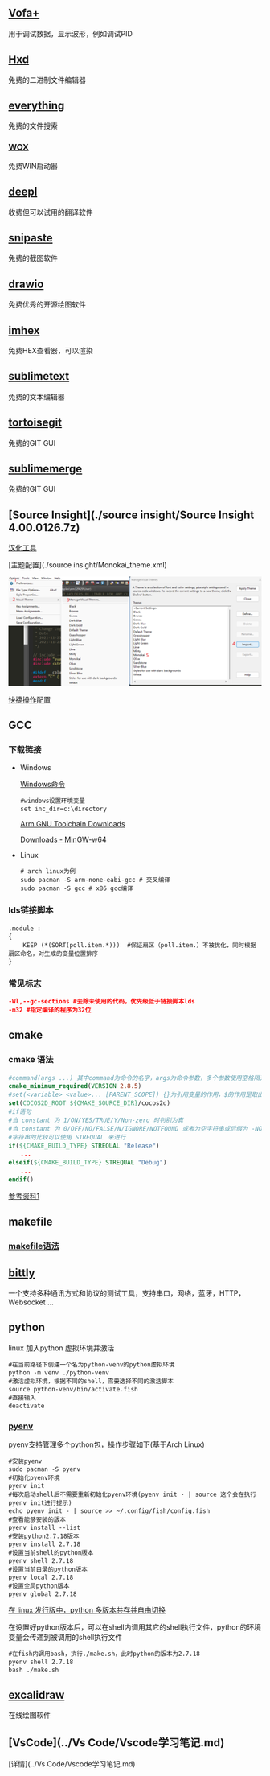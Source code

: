 ## [Vofa+](https://www.vofa.plus/)

用于调试数据，显示波形，例如调试PID

## [Hxd](https://mh-nexus.de/en/hxd/)

免费的二进制文件编辑器

## [everything](https://www.voidtools.com/zh-cn/)

免费的文件搜索

### [WOX](http://www.wox.one/)

免费WIN启动器

## [deepl](https://www.deepl.com/translator)

收费但可以试用的翻译软件

## [snipaste](https://www.snipaste.com/)

免费的截图软件

## [drawio](https://github.com/jgraph/drawio)

免费优秀的开源绘图软件

## [imhex](https://imhex.werwolv.net/)

免费HEX查看器，可以渲染

## [sublimetext](https://www.sublimetext.com/)

免费的文本编辑器

## [tortoisegit](https://tortoisegit.org)

免费的GIT GUI

## [sublimemerge](https://www.sublimemerge.com/)

免费的GIT GUI

## [Source Insight](./source insight/Source Insight 4.00.0126.7z)

[汉化工具](https://github.com/MyFlyChicken/SourceInsight_i18n)

[主题配置](./source insight/Monokai_theme.xml)

![image-20240524203344101](./assets/image-20240524203344101.png)

[快捷操作配置](https://www.armbbs.cn/forum.php?mod=viewthread&tid=95564&highlight=source%2Binsight)

## GCC

### 下载链接

- Windows

  [Windows命令](https://learn.microsoft.com/zh-cn/windows-server/administration/windows-commands/windows-commands)

  ```shell
  #windows设置环境变量
  set inc_dir=c:\directory
  ```

  [Arm GNU Toolchain Downloads](https://developer.arm.com/downloads/-/arm-gnu-toolchain-downloads)

  [Downloads - MinGW-w64](https://www.mingw-w64.org/downloads/)

- Linux

  ```shell
  # arch linux为例
  sudo pacman -S arm-none-eabi-gcc # 交叉编译
  sudo pacman -S gcc # x86 gcc编译
  ```

### lds链接脚本

```*.lds
.module :
{
	KEEP (*(SORT(poll.item.*)))  #保证扇区（poll.item.）不被优化，同时根据扇区命名，对生成的变量位置排序
}
```

### 常见标志

```cmake
-Wl,--gc-sections #去除未使用的代码，优先级低于链接脚本lds
-m32 #指定编译的程序为32位
```

## cmake

### cmake 语法

```cmake
#command(args ...) 其中command为命令的名字，args为命令参数，多个参数使用空格隔开
cmake_minimum_required(VERSION 2.8.5)
#set(<variable> <value>... [PARENT_SCOPE]) {}为引用变量的作用，$的作用是取出变量的值吗，${}一般配合使用,用于引出变量的值
set(COCOS2D_ROOT ${CMAKE_SOURCE_DIR}/cocos2d)
#if语句
#当 constant 为 1/ON/YES/TRUE/Y/Non-zero 时判别为真
#当 constant 为 0/OFF/NO/FALSE/N/IGNORE/NOTFOUND 或者为空字符串或后缀为 -NOTFOUND 时判断为假。
#字符串的比较可以使用 STREQUAL 来进行
if(${CMAKE_BUILD_TYPE} STREQUAL "Release")
　　...
elseif(${CMAKE_BUILD_TYPE} STREQUAL "Debug")
　　...
endif()
```

[参考资料1](https://www.cnblogs.com/phillee/p/12831765.html)

## makefile

### [makefile语法](https://dlonng.com/posts/makefile)

## [bittly](git@github.com:sige5193/bittly.git)

一个支持多种通讯方式和协议的测试工具，支持串口，网络，蓝牙，HTTP，Websocket ...

## python

linux 加入python 虚拟环境并激活

```shell
#在当前路径下创建一个名为python-venv的python虚拟环境
python -m venv ./python-venv
#激活虚拟环境，根据不同的shell，需要选择不同的激活脚本
source python-venv/bin/activate.fish
#直接输入
deactivate
```

### [pyenv](git@github.com:pyenv/pyenv.git)

pyenv支持管理多个python包，操作步骤如下(基于Arch Linux)

```shell
#安装pyenv
sudo pacman -S pyenv
#初始化pyenv环境
pyenv init
#每次启动shell后不需要重新初始化pyenv环境(pyenv init - | source 这个会在执行pyenv init进行提示)
echo pyenv init - | source >> ~/.config/fish/config.fish
#查看能够安装的版本
pyenv install --list
#安装python2.7.18版本
pyenv install 2.7.18
#设置当前shell的python版本
pyenv shell 2.7.18
#设置当前目录的python版本
pyenv local 2.7.18
#设置全局python版本
pyenv global 2.7.18
```

[在 linux 发行版中，python 多版本共存并自由切换](https://www.fkxxyz.com/c/python-env/)

在设置好python版本后，可以在shell内调用其它的shell执行文件，python的环境变量会传递到被调用的shell执行文件

```shell
#在fish内调用bash，执行./make.sh，此时python的版本为2.7.18
pyenv shell 2.7.18
bash ./make.sh
```

## [excalidraw](https://excalidraw.com/)

在线绘图软件

## [VsCode](../Vs Code/Vscode学习笔记.md)

[详情](../Vs Code/Vscode学习笔记.md)
